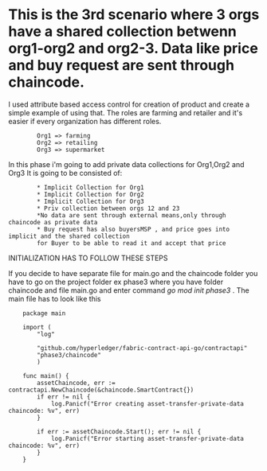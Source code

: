 # This is the 3rd scenario where 3 orgs have a  shared collection betwenn org1-org2  and org2-3. Data like price and buy request are sent through chaincode.
 


I used attribute based access control for creation of product and create a simple example of using that.
The roles are farming and retailer and it's easier if every organization has different roles. 

			Org1 => farming
			Org2 => retailing 
			Org3 => supermarket


In this phase i'm going to add private data collections for Org1,Org2 and Org3
It is going to be consisted of:

			* Implicit Collection for Org1
			* Implicit Collection for Org2
			* Implicit Collection for Org3
			* Priv collection between orgs 12 and 23
			*No data are sent through external means,only through chaincode as private data
			* Buy request has also buyersMSP , and price goes into implicit and the shared collection
			for Buyer to be able to read it and accept that price

	 
INITIALIZATION HAS TO FOLLOW THESE STEPS

If you decide to have separate file for main.go and the chaincode folder you have to go on the 
project folder ex phase3 where you have folder chaincode and file main.go 
and enter command *go mod init phase3* . The main file has to look like this

		package main

		import (
			"log"

			"github.com/hyperledger/fabric-contract-api-go/contractapi"
			"phase3/chaincode"
			)

		func main() {
			assetChaincode, err := contractapi.NewChaincode(&chaincode.SmartContract{})
			if err != nil {
				log.Panicf("Error creating asset-transfer-private-data chaincode: %v", err)
			}

			if err := assetChaincode.Start(); err != nil {
				log.Panicf("Error starting asset-transfer-private-data chaincode: %v", err)
			}
		}
				
				


